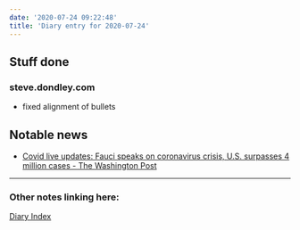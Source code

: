 ```yaml
---
date: '2020-07-24 09:22:48'
title: 'Diary entry for 2020-07-24'
---
```

## Stuff done
### steve.dondley.com
* fixed alignment of bullets

## Notable news
* [Covid live updates: Fauci speaks on coronavirus crisis, U.S. surpasses 4 million cases - The Washington Post](https://www.washingtonpost.com/nation/2020/07/24/coronavirus-covid-live-updates-us/?hpid=hp_hp-banner-main_virus-luf-1214am%3Aprime-time%2Fpromo#link-7YVGQTPOXBEA5JK5WC74HSD63I)


---
### Other notes linking here:

[Diary Index](/diary)
